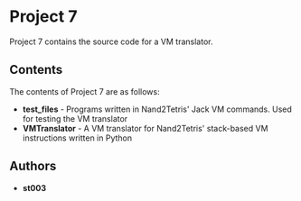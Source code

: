 # Project 7

Project 7 contains the source code for a VM translator.

## Contents

The contents of Project 7 are as follows:

* **test_files** - Programs written in Nand2Tetris' Jack VM commands. Used for testing the VM translator
* **VMTranslator** - A VM translator for Nand2Tetris' stack-based VM instructions written in Python

## Authors

* **st003**
